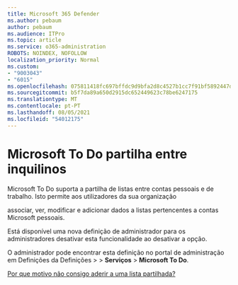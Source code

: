 ```yaml
---
title: Microsoft 365 Defender
ms.author: pebaum
author: pebaum
ms.audience: ITPro
ms.topic: article
ms.service: o365-administration
ROBOTS: NOINDEX, NOFOLLOW
localization_priority: Normal
ms.custom:
- "9003043"
- "6015"
ms.openlocfilehash: 075811418fc697bffdc9d9bfa2d8c4527b1cc7f91bf5892447d099f1c5ee6140
ms.sourcegitcommit: b5f7da89a650d2915dc652449623c78be6247175
ms.translationtype: MT
ms.contentlocale: pt-PT
ms.lasthandoff: 08/05/2021
ms.locfileid: "54012175"
---
```

# <a name="microsoft-to-do-cross-tenant-sharing"></a>Microsoft To Do partilha entre inquilinos

Microsoft To Do suporta a partilha de listas entre contas pessoais e de trabalho. Isto permite aos utilizadores da sua organização

associar, ver, modificar e adicionar dados a listas pertencentes a contas Microsoft pessoais.

Está disponível uma nova definição de administrador para os administradores desativar esta funcionalidade ao desativar a opção.

O administrador pode encontrar esta definição no portal de administração em Definições da Definições  >    >  **Serviços**  >  **Microsoft To Do**.  

[Por que motivo não consigo aderir a uma lista partilhada?](https://support.microsoft.com/office/why-can-t-i-join-a-shared-list-3a6195de-e3a8-437a-b562-7c8c011dc574?ui=en-us&rs=en-us&ad=us)